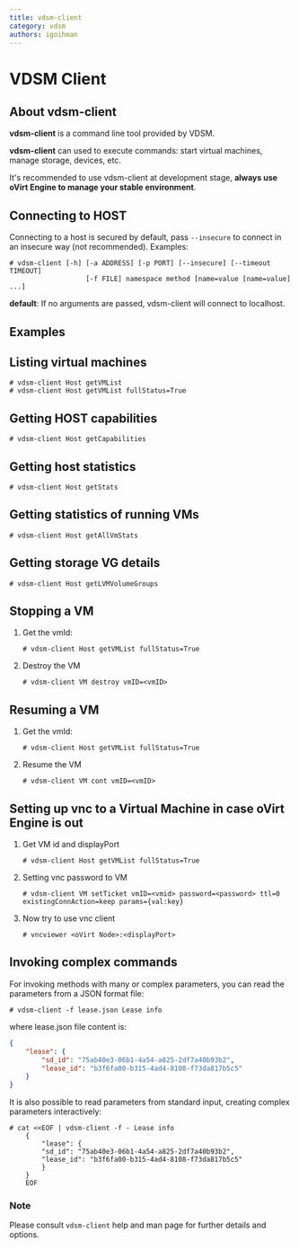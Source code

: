 ```yaml
---
title: vdsm-client
category: vdsm
authors: igoihman
---
```


# VDSM Client

## About vdsm-client

**vdsm-client** is a command line tool provided by VDSM.

**vdsm-client** can used to execute commands: start virtual machines, manage storage, devices, etc.

It's recommended to use vdsm-client at development stage, **always use oVirt Engine to manage your stable environment**.

## Connecting to HOST

Connecting to a host is secured by default, pass `--insecure` to connect in an insecure way (not recommended). Examples:
```console
# vdsm-client [-h] [-a ADDRESS] [-p PORT] [--insecure] [--timeout TIMEOUT]
                   [-f FILE] namespace method [name=value [name=value] ...]
```

**default**: If no arguments are passed, vdsm-client will connect to localhost.

## Examples

## Listing virtual machines

```console
# vdsm-client Host getVMList
# vdsm-client Host getVMList fullStatus=True
```

## Getting HOST capabilities
```console
# vdsm-client Host getCapabilities
```

## Getting host statistics
```console
# vdsm-client Host getStats
```

## Getting statistics of running VMs
```console
# vdsm-client Host getAllVmStats
```

## Getting storage VG details
```console
# vdsm-client Host getLVMVolumeGroups
```

## Stopping a VM

1. Get the vmId:
   ```console
   # vdsm-client Host getVMList fullStatus=True
   ```

2. Destroy the VM
   ```console
   # vdsm-client VM destroy vmID=<vmID>
   ```

## Resuming a VM

1. Get the vmId:
   ```console
   # vdsm-client Host getVMList fullStatus=True
   ```

2. Resume the VM
   ```console
   # vdsm-client VM cont vmID=<vmID>
   ```

## Setting up vnc to a Virtual Machine in case oVirt Engine is out

1. Get VM id and displayPort
   ```console
   # vdsm-client Host getVMList fullStatus=True
   ```

2. Setting vnc password to VM
   ```console
   # vdsm-client VM setTicket vmID=<vmid> password=<password> ttl=0 existingConnAction=keep params={val:key}
   ```

3. Now try to use vnc client
   ```console
   # vncviewer <oVirt Node>:<displayPort>
   ```

## Invoking complex commands

For invoking methods with many or complex parameters, you can read the parameters from a JSON format file:
```console
# vdsm-client -f lease.json Lease info
```

where lease.json file content is:


```json
{
    "lease": {
        "sd_id": "75ab40e3-06b1-4a54-a825-2df7a40b93b2",
        "lease_id": "b3f6fa00-b315-4ad4-8108-f73da817b5c5"
	}
}
```

It is also possible to read parameters from standard input, creating complex parameters interactively:


```console
# cat <<EOF | vdsm-client -f - Lease info
    {
        "lease": {
        "sd_id": "75ab40e3-06b1-4a54-a825-2df7a40b93b2",
        "lease_id": "b3f6fa00-b315-4ad4-8108-f73da817b5c5"
        }
    }
    EOF
```

### Note

Please consult `vdsm-client` help and man page for further details and options.
